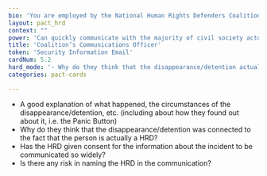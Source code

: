 ```yaml
---
bio: 'You are employed by the National Human Rights Defenders Coalition and your job as the Communications Officer is to ensure that all members (NGO and independents) receive timely and accurate information that can help them in their work - including information about security incidents with other members, trends in threats and attacks, etc. Obviously, sharing information about security incidents can have serious impacts, so all information must be well verified.'
layout: pact_hrd
context: ""
power: 'Can quickly communicate with the majority of civil society actors in the country '
title: 'Coalition’s Communications Officer'
token: 'Security Information Email'
cardNum: 5.2
hard_mode: '- Why do they think that the disappearance/detention actually has relevance to the security of other members of the Coalition? - What response plan has been set up? Who is involved? How would the email fit into other responses that are being planned? - Is there any risk to the recipients of the email in receiving this information?'
categories: pact-cards

---
```


- A good explanation of what happened, the circumstances of the disappearance/detention, etc. (including about how they found out about it, i.e. the Panic Button)
- Why do they think that the disappearance/detention was connected to the fact that the person is actually a HRD?
- Has the HRD given consent for the information about the incident to be communicated so widely?
- Is there any risk in naming the HRD in the communication?